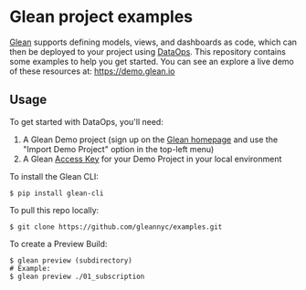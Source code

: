 # Glean project examples

[Glean](https://glean.io) supports defining models, views, and dashboards as code, which can then be deployed to your project using [DataOps](https://docs.glean.io/docs/data-ops/). This repository contains some examples to help you get started. You can see an explore a live demo of these resources at: https://demo.glean.io

## Usage
To get started with DataOps, you'll need:
1. A Glean Demo project (sign up on the [Glean homepage](https://glean.io) and use the "Import Demo Project" option in the top-left menu)
3. A Glean [Access Key](https://docs.glean.io/docs/data-ops/Using-the-Glean-CLI/#1-create-an-access-key) for your Demo Project in your local environment

To install the Glean CLI:
```
$ pip install glean-cli
```

To pull this repo locally:
```
$ git clone https://github.com/gleannyc/examples.git
```

To create a Preview Build:
```
$ glean preview (subdirectory)
# Example:
$ glean preview ./01_subscription
```
